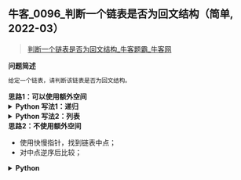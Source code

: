 ## 牛客_0096_判断一个链表是否为回文结构（简单, 2022-03）
<!--
{
    "category": ["链表"],
    "source": "牛客",
    "level": "简单",
    "number": "0096",
    "name": "判断一个链表是否为回文结构",
    "company": []
}
-->

> [判断一个链表是否为回文结构_牛客题霸_牛客网](https://www.nowcoder.com/practice/3fed228444e740c8be66232ce8b87c2)

<summary><b>问题简述</b></summary>

```txt
给定一个链表，请判断该链表是否为回文结构。
```

<!-- 
<details><summary><b>详细描述</b></summary>

```txt
```

</details>
-->


<!-- <div align="center"><img src="../../../_assets/xxx.png" height="300" /></div> -->

<summary><b>思路1：可以使用额外空间</b></summary>

<details><summary><b>Python 写法1：递归</b></summary>

```python
class Solution:
    def isPail(self , head: ListNode) -> bool:
        import sys
        sys.setrecursionlimit(1000001)
        
        self.forward = head
        
        def dfs(backward):
            if not backward: 
                return True
            r1 = dfs(backward.next)
            r2 = backward.val == self.forward.val
            self.forward = self.forward.next
            return r1 and r2
        
        return dfs(head)
```

</details>

<details><summary><b>Python 写法2：列表</b></summary>

```python
class Solution:
    def isPail(self , head: ListNode) -> bool:
        
        tmp = []
        cur = head
        while cur:
            tmp.append(cur.val)
            cur = cur.next
        
        N = len(tmp)
        return all(tmp[i] == tmp[N - 1 - i] for i in range(N // 2))  # all([]) == True
```

</details>


<summary><b>思路2：不使用额外空间</b></summary>

- 使用快慢指针，找到链表中点；
- 对中点逆序后比较；

<details><summary><b>Python</b></summary>

```python
class Solution:
    def isPail(self , head: ListNode) -> bool:
        
        # 初始化 f = head.next，这样结束时 s 刚好在中点的前一个节点
        s, f = head, head.next
        while f and f.next:
            s = s.next
            f = f.next.next

        pre, cur = None, s.next
        s.next = None  # 从中点断开，这一步在本题不是必须的，但建议写上
        while cur:
            nxt = cur.next
            cur.next = pre
            pre = cur
            cur = nxt
        
        l, r = head, pre
        while r:
            if l.val != r.val:
                return False
            l = l.next
            r = r.next
        
        return True
```

</details>